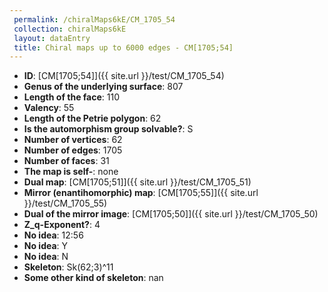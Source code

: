 ```yaml
--- 
 permalink: /chiralMaps6kE/CM_1705_54 
 collection: chiralMaps6kE
 layout: dataEntry
 title: Chiral maps up to 6000 edges - CM[1705;54]
---
```


- **ID**: [CM[1705;54]]({{ site.url }}/test/CM_1705_54)
- **Genus of the underlying surface**: 807
- **Length of the face**: 110
- **Valency**: 55
- **Length of the Petrie polygon**: 62
- **Is the automorphism group solvable?**: S
- **Number of vertices**: 62
- **Number of edges**: 1705
- **Number of faces**: 31
- **The map is self-**: none
- **Dual map**: [CM[1705;51]]({{ site.url }}/test/CM_1705_51)
- **Mirror (enantihomorphic) map**: [CM[1705;55]]({{ site.url }}/test/CM_1705_55)
- **Dual of the mirror image**: [CM[1705;50]]({{ site.url }}/test/CM_1705_50)
- **Z_q-Exponent?**: 4
- **No idea**:  12:56
- **No idea**: Y
- **No idea**: N
- **Skeleton**: Sk(62;3)^11
- **Some other kind of skeleton**: nan

